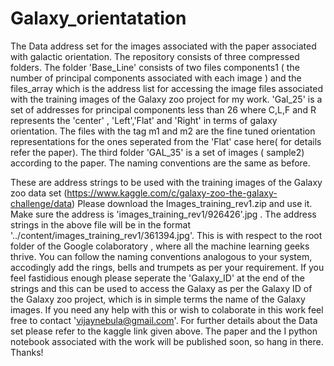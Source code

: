 # Galaxy_orientatation
The Data address set for the images associated with the paper associated with galactic orientation. The repository consists of three compressed folders. The folder 'Base_Line' consists of two files components1 ( the number of principal components associated with each image ) and the files_array which is the address list for accessing the image files associated with the training images of the Galaxy zoo project for my work. 'Gal_25' is a set of addresses for principal components less than 26 where C,L,F and R represents the 'center' , 'Left','Flat' and 'Right' in terms of galaxy orientation. The files with the tag m1 and m2 are the fine tuned orientation representations for the ones seperated from the 'Flat' case here( for details refer the paper). The third folder 'GAL_35' is a set of images ( sample2) according to the paper. The naming conventions are the same as before.

These are address strings to be used with the training images of the Galaxy zoo data set (https://www.kaggle.com/c/galaxy-zoo-the-galaxy-challenge/data) Please download the Images_training_rev1.zip and use it. Make sure the address is 'images_training_rev1/926426'.jpg . The address strings in the above file will be in the format '../content/images_training_rev1/361394.jpg'. This is with respect to the root folder of the Google colaboratory , where all the machine learning geeks thrive. You can follow the naming conventions analogous to your system, accodingly add the rings, bells and trumpets as per your requirement. If you feel fastidious enough please seperate the 'Galaxy_ID' at the end of the strings and this can be used to access the Galaxy as per the Galaxy ID of the Galaxy zoo project, which is in simple terms the name of the Galaxy images. If you need any help with this or wish to colaborate in this work feel free to contact 'vijaynebula@gmail.com'. For further details about the Data set please refer to the kaggle link given above. The paper and the I python notebook associated with the work will be published soon, so hang in there.  Thanks! 

